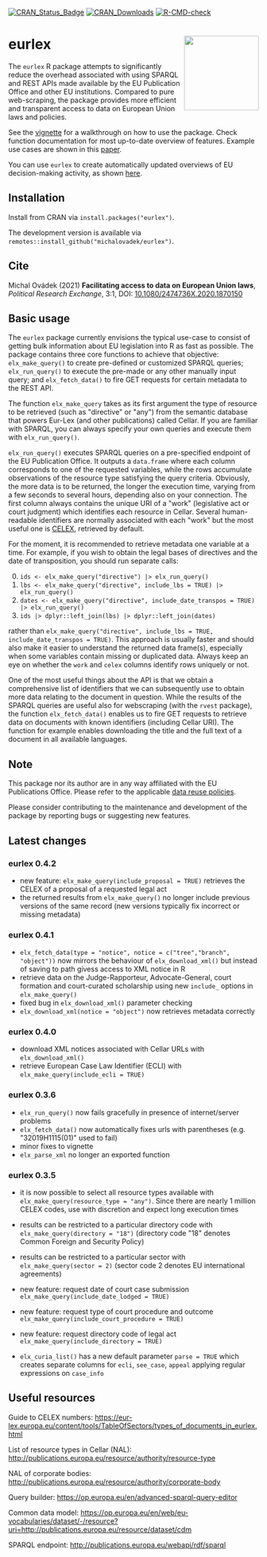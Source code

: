 [![CRAN\_Status\_Badge](http://www.r-pkg.org/badges/version/eurlex)](https://cran.r-project.org/package=eurlex)
[![CRAN\_Downloads](http://cranlogs.r-pkg.org/badges/grand-total/eurlex)](https://cran.r-project.org/package=eurlex)
[![R-CMD-check](https://github.com/michalovadek/eurlex/actions/workflows/check-standard.yaml/badge.svg)](https://github.com/michalovadek/eurlex/actions/workflows/check-standard.yaml)
# eurlex <img src="man/figures/logo.png" align="right" width="150" />

The `eurlex` R package attempts to significantly reduce the overhead associated with using SPARQL and REST APIs made available by the EU Publication Office and other EU institutions. Compared to pure web-scraping, the package provides more efficient and transparent access to data on European Union laws and policies.

See the [vignette](https://michalovadek.github.io/eurlex/articles/eurlexpkg.html) for a walkthrough on how to use the package. Check function documentation for most up-to-date overview of features. Example use cases are shown in this [paper](https://www.tandfonline.com/doi/full/10.1080/2474736X.2020.1870150).

You can use `eurlex` to create automatically updated overviews of EU decision-making activity, as shown [here](https://michalovadek.github.io/eulaw/).

## Installation
Install from CRAN via `install.packages("eurlex")`.

The development version is available via `remotes::install_github("michalovadek/eurlex")`.

## Cite
Michal Ovádek (2021) **Facilitating access to data on European Union laws**, *Political Research Exchange*, 3:1, DOI: [10.1080/2474736X.2020.1870150](https://www.tandfonline.com/doi/full/10.1080/2474736X.2020.1870150)

## Basic usage

The `eurlex` package currently envisions the typical use-case to consist of getting bulk information about EU legislation into R as fast as possible. The package contains three core functions to achieve that objective: `elx_make_query()` to create pre-defined or customized SPARQL queries; `elx_run_query()` to execute the pre-made or any other manually input query; and `elx_fetch_data()` to fire GET requests for certain metadata to the REST API.

The function `elx_make_query` takes as its first argument the type of resource to be retrieved (such as "directive" or "any") from the semantic database that powers Eur-Lex (and other publications) called Cellar. If you are familiar with SPARQL, you can always specify your own queries and execute them with `elx_run_query()`.

`elx_run_query()` executes SPARQL queries on a pre-specified endpoint of the EU Publication Office. It outputs a `data.frame` where each column corresponds to one of the requested variables, while the rows accumulate observations of the resource type satisfying the query criteria. Obviously, the more data is to be returned, the longer the execution time, varying from a few seconds to several hours, depending also on your connection. The first column always contains the unique URI of a "work" (legislative act or court judgment) which identifies each resource in Cellar. Several human-readable identifiers are normally associated with each "work" but the most useful one is [CELEX](https://eur-lex.europa.eu/content/tools/TableOfSectors/types_of_documents_in_eurlex.html), retrieved by default.

For the moment, it is recommended to retrieve metadata one variable at a time. For example, if you wish to obtain the legal bases of directives and the date of transposition, you should run separate calls:

0. `ids <- elx_make_query("directive") |> elx_run_query()`
1. `lbs <- elx_make_query("directive", include_lbs = TRUE) |> elx_run_query()`
2. `dates <- elx_make_query("directive", include_date_transpos = TRUE) |> elx_run_query()`
3. `ids |> dplyr::left_join(lbs) |> dplyr::left_join(dates)`

rather than `elx_make_query("directive", include_lbs = TRUE, include_date_transpos = TRUE)`. This approach is usually faster and should also make it easier to understand the returned data frame(s), especially when some variables contain missing or duplicated data. Always keep an eye on whether the `work` and `celex` columns identify rows uniquely or not.

One of the most useful things about the API is that we obtain a comprehensive list of identifiers that we can subsequently use to obtain more data relating to the document in question. While the results of the SPARQL queries are useful also for webscraping (with the `rvest` package), the function `elx_fetch_data()` enables us to fire GET requests to retrieve data on documents with known identifiers (including Cellar URI). The function for example enables downloading the title and the full text of a document in all available languages.

## Note
This package nor its author are in any way affiliated with the EU Publications Office. Please refer to the applicable [data reuse policies](https://eur-lex.europa.eu/content/welcome/data-reuse.html).

Please consider contributing to the maintenance and development of the package by reporting bugs or suggesting new features.

## Latest changes

### eurlex 0.4.2

- new feature: `elx_make_query(include_proposal = TRUE)` retrieves the CELEX of a proposal of a requested legal act
- the returned results from `elx_make_query()` no longer include previous versions of the same record (new versions typically fix incorrect or missing metadata)

### eurlex 0.4.1

- `elx_fetch_data(type = "notice", notice = c("tree","branch", "object"))` now mirrors the behaviour of `elx_download_xml()` but instead of saving to path givess access to XML notice in R
- retrieve data on the Judge-Rapporteur, Advocate-General, court formation and court-curated scholarship using new `include_` options in `elx_make_query()`
- fixed bug in `elx_download_xml()` parameter checking
- `elx_download_xml(notice = "object")` now retrieves metadata correctly

### eurlex 0.4.0

- download XML notices associated with Cellar URLs with `elx_download_xml()`
- retrieve European Case Law Identifier (ECLI) with `elx_make_query(include_ecli = TRUE)`

### eurlex 0.3.6

- `elx_run_query()` now fails gracefully in presence of internet/server problems
- `elx_fetch_data()` now automatically fixes urls with parentheses (e.g. "32019H1115(01)" used to fail)
- minor fixes to vignette
- `elx_parse_xml` no longer an exported function

### eurlex 0.3.5

- it is now possible to select all resource types available with `elx_make_query(resource_type = "any")`. Since there are nearly 1 million CELEX codes, use with discretion and expect long execution times
- results can be restricted to a particular directory code with `elx_make_query(directory = "18")` (directory code "18" denotes Common Foreign and Security Policy)
- results can be restricted to a particular sector with `elx_make_query(sector = 2)` (sector code 2 denotes EU international agreements)

- new feature: request date of court case submission `elx_make_query(include_date_lodged = TRUE)`
- new feature: request type of court procedure and outcome `elx_make_query(include_court_procedure = TRUE)`
- new feature: request directory code of legal act `elx_make_query(include_directory = TRUE)`
- `elx_curia_list()` has a new default parameter `parse = TRUE` which creates separate columns for `ecli`, `see_case`, `appeal` applying regular expressions on `case_info`

## Useful resources
Guide to CELEX numbers: https://eur-lex.europa.eu/content/tools/TableOfSectors/types_of_documents_in_eurlex.html

List of resource types in Cellar (NAL): http://publications.europa.eu/resource/authority/resource-type

NAL of corporate bodies:
http://publications.europa.eu/resource/authority/corporate-body

Query builder:
https://op.europa.eu/en/advanced-sparql-query-editor

Common data model:
https://op.europa.eu/en/web/eu-vocabularies/dataset/-/resource?uri=http://publications.europa.eu/resource/dataset/cdm

SPARQL endpoint:
http://publications.europa.eu/webapi/rdf/sparql
